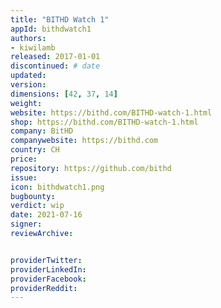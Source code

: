 ```yaml
---
title: "BITHD Watch 1"
appId: bithdwatch1
authors:
- kiwilamb
released: 2017-01-01
discontinued: # date
updated:
version:
dimensions: [42, 37, 14]
weight: 
website: https://bithd.com/BITHD-watch-1.html
shop: https://bithd.com/BITHD-watch-1.html
company: BitHD
companywebsite: https://bithd.com
country: CH
price: 
repository: https://github.com/bithd
issue:
icon: bithdwatch1.png
bugbounty:
verdict: wip
date: 2021-07-16
signer:
reviewArchive:


providerTwitter: 
providerLinkedIn: 
providerFacebook: 
providerReddit: 
---
```


